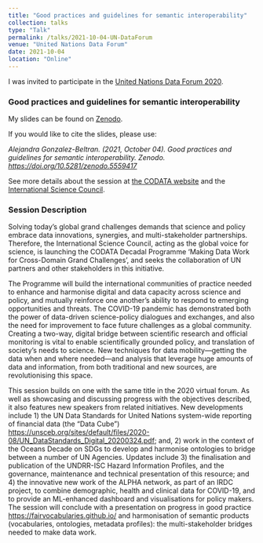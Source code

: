 ```yaml
---
title: "Good practices and guidelines for semantic interoperability"
collection: talks
type: "Talk"
permalink: /talks/2021-10-04-UN-DataForum
venue: "United Nations Data Forum"
date: 2021-10-04
location: "Online"
---
```


I was invited to participate in the [United Nations Data Forum 2020](https://unstats.un.org/unsd/undataforum/).

### Good practices and guidelines for semantic interoperability

My slides can be found on [Zenodo](https://doi.org/10.5281/zenodo.5559417). 

If you would like to cite the slides, please use:

*Alejandra Gonzalez-Beltran. (2021, October 04). Good practices and guidelines for semantic interoperability. Zenodo. https://doi.org/10.5281/zenodo.5559417*

See more details about the session at [the CODATA website]() and the
[International Science Council](https://council.science/events/discussion-event-un-data-forum/).

### Session Description

Solving today’s global grand challenges demands that science and policy embrace data innovations, synergies, and multi-stakeholder partnerships. Therefore, the International Science Council, acting as the global voice for science, is launching the CODATA Decadal Programme ‘Making Data Work for Cross-Domain Grand Challenges’, and seeks the collaboration of UN partners and other stakeholders in this initiative.

The Programme will build the international communities of practice needed to enhance and harmonise digital and data capacity across science and policy, and mutually reinforce one another’s ability to respond to emerging opportunities and threats. The COVID-19 pandemic has demonstrated both the power of data-driven science-policy dialogues and exchanges, and also the need for improvement to face future challenges as a global community. Creating a two-way, digital bridge between scientific research and official monitoring is vital to enable scientifically grounded policy, and translation of society’s needs to science. New techniques for data mobility—getting the data when and where needed—and analysis that leverage huge amounts of data and information, from both traditional and new sources, are revolutionising this space.

This session builds on one with the same title in the 2020 virtual forum.  As well as showcasing and discussing progress with the objectives described, it also features new speakers from related initiatives. New developments include 1) the UN Data Standards for United Nations system-wide reporting of financial data (the “Data Cube”) https://unsceb.org/sites/default/files/2020-08/UN_DataStandards_Digital_20200324.pdf; and, 2) work in the context of the Oceans Decade on SDGs to develop and harmonise ontologies to bridge between a number of UN Agencies. Updates include 3) the finalisation and publication of the UNDRR-ISC Hazard Information Profiles, and the governance, maintenance and technical presentation of this resource; and 4) the innovative new work of the ALPHA network, as part of an IRDC project, to combine demographic, health and clinical data for COVID-19, and to provide an ML-enhanced dashboard and visualisations for policy makers. The session will conclude with a presentation on progress in good practice https://fairvocabularies.github.io/ and harmonisation of semantic products (vocabularies, ontologies, metadata profiles): the multi-stakeholder bridges needed to make data work.